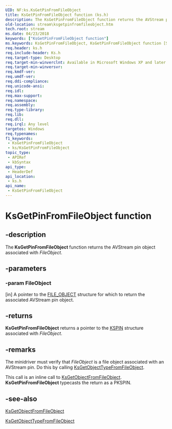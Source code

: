 ```yaml
---
UID: NF:ks.KsGetPinFromFileObject
title: KsGetPinFromFileObject function (ks.h)
description: The KsGetPinFromFileObject function returns the AVStream pin object associated with FileObject.
old-location: stream\ksgetpinfromfileobject.htm
tech.root: stream
ms.date: 04/23/2018
keywords: ["KsGetPinFromFileObject function"]
ms.keywords: KsGetPinFromFileObject, KsGetPinFromFileObject function [Streaming Media Devices], avfunc_18bdc4eb-2823-481e-ba51-e4103ff10d8c.xml, ks/KsGetPinFromFileObject, stream.ksgetpinfromfileobject
req.header: ks.h
req.include-header: Ks.h
req.target-type: Desktop
req.target-min-winverclnt: Available in Microsoft Windows XP and later operating systems and DirectX 8.0 and later DirectX versions.
req.target-min-winversvr: 
req.kmdf-ver: 
req.umdf-ver: 
req.ddi-compliance: 
req.unicode-ansi: 
req.idl: 
req.max-support: 
req.namespace: 
req.assembly: 
req.type-library: 
req.lib: 
req.dll: 
req.irql: Any level
targetos: Windows
req.typenames: 
f1_keywords:
 - KsGetPinFromFileObject
 - ks/KsGetPinFromFileObject
topic_type:
 - APIRef
 - kbSyntax
api_type:
 - HeaderDef
api_location:
 - ks.h
api_name:
 - KsGetPinFromFileObject
---
```


# KsGetPinFromFileObject function


## -description

The<b> KsGetPinFromFileObject </b>function returns the AVStream pin object associated with <i>FileObject</i>.

## -parameters

### -param FileObject 

[in]
A pointer to the <a href="/windows-hardware/drivers/ddi/wdm/ns-wdm-_file_object">FILE_OBJECT</a> structure for which to return the associated AVStream pin object.

## -returns

<b>KsGetPinFromFileObject</b> returns a pointer to the <a href="/windows-hardware/drivers/ddi/ks/ns-ks-_kspin">KSPIN</a> structure associated with <i>FileObject</i>.

## -remarks

The minidriver must verify that <i>FileObject</i> is a file object associated with an AVStream pin. Do this by calling <a href="/windows-hardware/drivers/ddi/ks/nf-ks-ksgetobjecttypefromfileobject">KsGetObjectTypeFromFileObject</a>.

This call is an inline call to <a href="/windows-hardware/drivers/ddi/ks/nf-ks-ksgetobjectfromfileobject">KsGetObjectFromFileObject</a>. <b>KsGetPinFromFileObject </b>typecasts the return as a PKSPIN.

## -see-also

<a href="/windows-hardware/drivers/ddi/ks/nf-ks-ksgetobjectfromfileobject">KsGetObjectFromFileObject</a>



<a href="/windows-hardware/drivers/ddi/ks/nf-ks-ksgetobjecttypefromfileobject">KsGetObjectTypeFromFileObject</a>
